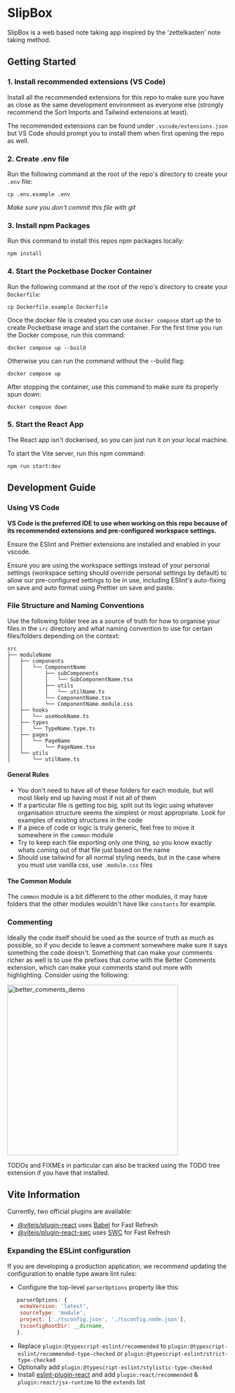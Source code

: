 # SlipBox

SlipBox is a web based note taking app inspired by the 'zettelkasten' note taking method.

## Getting Started

### 1. Install recommended extensions (VS Code)

Install all the recommended extensions for this repo to make sure you have as close as the same development environment as everyone else (strongly recommend the Sort Imports and Tailwind extensions at least).

The recommended extensions can be found under `.vscode/extensions.json` but VS Code should prompt you to install them when first opening the repo as well.

### 2. Create .env file

Run the following command at the root of the repo's directory to create your `.env` file:

```
cp .env.example .env
```

_Make sure you don't commit this file with git_

### 3. Install npm Packages

Run this command to install this repos npm packages locally:

```
npm install
```

### 4. Start the Pocketbase Docker Container

Run the following command at the root of the repo's directory to create your `Dockerfile`:

```
cp Dockerfile.example Dockerfile
```

Once the docker file is created you can use `docker compose` start up the to create Pocketbase image and start the container. For the first time you run the Docker compose, run this command:

```
docker compose up --build
```

Otherwise you can run the command without the --build flag:

```
docker compose up
```

After stopping the container, use this command to make sure its properly spun down:

```
docker compose down
```

### 5. Start the React App

The React app isn't dockerised, so you can just run it on your local machine.

To start the Vite server, run this npm command:

```
npm run start:dev
```

## Development Guide

### Using VS Code

**VS Code is the preferred IDE to use when working on this repo because of its recommended extensions and pre-configured workspace settings.**

Ensure the ESlint and Prettier extensions are installed and enabled in your vscode.

Ensure you are using the workspace settings instead of your personal settings (workspace setting should override personal settings by default) to allow our pre-configured settings to be in use, including ESlint's auto-fixing on save and auto format using Prettier on save and paste.

### File Structure and Naming Conventions

Use the following folder tree as a source of truth for how to organise your files in the `src` directory and what naming convention to use for certain files/folders depending on the context:

```
src
├── moduleName
│   ├── components
│   │   └── ComponentName
│   │       ├── subComponents
│   │       │   └── SubComponentName.tsx
│   │       ├── utils
│   │       │   └── utilName.ts
│   │       └── ComponentName.tsx
│   │       └── ComponentName.module.css
│   ├── hooks
│   │   └── useHookName.ts
│   ├── types
│   │   └── TypeName.type.ts
│   ├── pages
│   │   └── PageName
│   │       └── PageName.tsx
│   └── utils
│       └── utilName.ts
```

#### General Rules

- You don't need to have all of these folders for each module, but will most likely end up having most if not all of them
- If a particular file is getting too big, split out its logic using whatever organisation structure seems the simplest or most appropriate. Look for examples of existing structures in the code
- If a piece of code or logic is truly generic, feel free to move it somewhere in the `common` module
- Try to keep each file exporting only one thing, so you know exactly whats coming out of that file just based on the name
- Should use tailwind for all normal styling needs, but in the case where you must use vanilla css, use `.module.css` files

#### The Common Module

The `common` module is a bit different to the other modules, it may have folders that the other modules wouldn't have like `constants` for example.

### Commenting

Ideally the code itself should be used as the source of truth as much as possible, so if you decide to leave a comment somewhere make sure it says something the code doesn't. Something that can make your comments richer as well is to use the prefixes that come with the Better Comments extension, which can make your comments stand out more with highlighting. Consider using the following:

<img width="389" alt="better_comments_demo" src="https://github.com/wilgru/slipbox-react-app/assets/40753609/2595ddfe-bd86-4a07-bbbf-ed9a837efc6a"><br>

TODOs and FIXMEs in particular can also be tracked using the TODO tree extension if you have that installed.

## Vite Information

Currently, two official plugins are available:

- [@vitejs/plugin-react](https://github.com/vitejs/vite-plugin-react/blob/main/packages/plugin-react/README.md) uses [Babel](https://babeljs.io/) for Fast Refresh
- [@vitejs/plugin-react-swc](https://github.com/vitejs/vite-plugin-react-swc) uses [SWC](https://swc.rs/) for Fast Refresh

### Expanding the ESLint configuration

If you are developing a production application, we recommend updating the configuration to enable type aware lint rules:

- Configure the top-level `parserOptions` property like this:

```js
   parserOptions: {
    ecmaVersion: 'latest',
    sourceType: 'module',
    project: ['./tsconfig.json', './tsconfig.node.json'],
    tsconfigRootDir: __dirname,
   },
```

- Replace `plugin:@typescript-eslint/recommended` to `plugin:@typescript-eslint/recommended-type-checked` or `plugin:@typescript-eslint/strict-type-checked`
- Optionally add `plugin:@typescript-eslint/stylistic-type-checked`
- Install [eslint-plugin-react](https://github.com/jsx-eslint/eslint-plugin-react) and add `plugin:react/recommended` & `plugin:react/jsx-runtime` to the `extends` list
